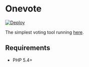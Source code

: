 # Onevote

[![Deploy](https://www.herokucdn.com/deploy/button.png)](https://heroku.com/deploy)

The simplest voting tool running [here](https://onevote.herokuapp.com/).

## Requirements

* PHP 5.4+
